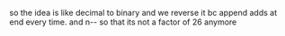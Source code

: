 so the idea is like decimal to binary
and we reverse it bc append adds at end every time.
and  n-- so that its not a factor of 26 anymore